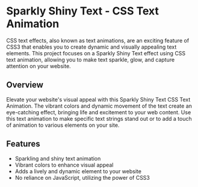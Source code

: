 # Sparkly Shiny Text - CSS Text Animation

CSS text effects, also known as text animations, are an exciting feature of CSS3 that enables you to create dynamic and visually appealing text elements. This project focuses on a Sparkly Shiny Text effect using CSS text animation, allowing you to make text sparkle, glow, and capture attention on your website.

## Overview

Elevate your website's visual appeal with this Sparkly Shiny Text CSS Text Animation. The vibrant colors and dynamic movement of the text create an eye-catching effect, bringing life and excitement to your web content. Use this text animation to make specific text strings stand out or to add a touch of animation to various elements on your site.

## Features

- Sparkling and shiny text animation
- Vibrant colors to enhance visual appeal
- Adds a lively and dynamic element to your website
- No reliance on JavaScript, utilizing the power of CSS3
